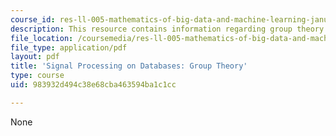 ```yaml
---
course_id: res-ll-005-mathematics-of-big-data-and-machine-learning-january-iap-2020
description: This resource contains information regarding group theory.
file_location: /coursemedia/res-ll-005-mathematics-of-big-data-and-machine-learning-january-iap-2020/983932d494c38e68cba463594ba1c1cc_MITRES_LL_005F12_Lec2.pdf
file_type: application/pdf
layout: pdf
title: 'Signal Processing on Databases: Group Theory'
type: course
uid: 983932d494c38e68cba463594ba1c1cc

---
```

None